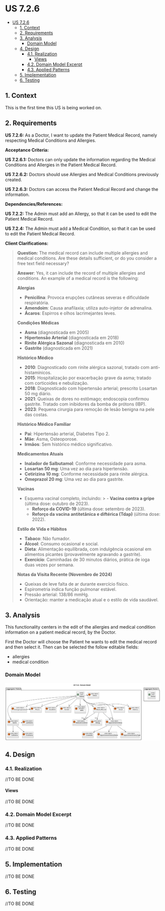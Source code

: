 # US 7.2.6

<!-- TOC -->
* [US 7.2.6](#us-726)
  * [1. Context](#1-context)
  * [2. Requirements](#2-requirements)
  * [3. Analysis](#3-analysis)
    * [Domain Model](#domain-model)
  * [4. Design](#4-design)
    * [4.1. Realization](#41-realization)
      * [Views](#views)
    * [4.2. Domain Model Excerpt](#42-domain-model-excerpt)
    * [4.3. Applied Patterns](#43-applied-patterns)
  * [5. Implementation](#5-implementation)
  * [6. Testing](#6-testing)
<!-- TOC -->


## 1. Context

This is the first time this US is being worked on.

## 2. Requirements

**US 7.2.6:** As a Doctor, I want to update the Patient Medical Record, namely respecting Medical Conditions and Allergies.

**Acceptance Criteria:**

**US 7.2.6.1:** Doctors can only update the information regarding the Medical Conditions and Allergies in the Patient
Medical Record.

**US 7.2.6.2:** Doctors should use Allergies and Medical Conditions previously created.

**US 7.2.6.3:** Doctors can access the Patient Medical Record and change the information.

**Dependencies/References:**

**US 7.2.2:** The Admin must add an Allergy, so that it can be used to edit the Patient Medical Record. 

**US 7.2.4:** The Admin must add a Medical Condition, so that it can be used to edit the Patient Medical Record.

**Client Clarifications:**

>**Question:** The medical record can include multiple allergies and medical conditions.
> Are these details sufficient, or do you consider a free text field necessary?
>
>**Answer**: Yes, it can include the record of multiple allergies and conditions.
> An example of a medical record is the following:
>
> **Alergias**
>   - **Penicilina**: Provoca erupções cutâneas severas e dificuldade respiratória.
>   - **Amendoim**: Causa anafilaxia; utiliza auto-injetor de adrenalina.
>   - **Ácaros**: Espirros e olhos lacrimejantes leves.
>
> **Condições Médicas**
>   - **Asma** (diagnosticada em 2005)
>   - **Hipertensão Arterial** (diagnosticada em 2018)
>   - **Rinite Alérgica Sazonal** (diagnosticada em 2010)
>   - **Gastrite** (diagnosticada em 2021)
>
> **Histórico Médico**
>   - **2010**: Diagnosticado com rinite alérgica sazonal, tratado com anti-histamínicos.
>   - **2015**: Hospitalização por exacerbação grave da asma; tratado com corticoides e nebulização.
>   - **2018**: Diagnosticado com hipertensão arterial; prescrito Losartan 50 mg diário.
>   - **2021**: Queixas de dores no estômago; endoscopia confirmou gastrite. Tratado com inibidores da bomba de prótons (IBP).
>   - **2023**: Pequena cirurgia para remoção de lesão benigna na pele das costas.
>
> **Histórico Médico Familiar**
>   - **Pai**: Hipertensão arterial, Diabetes Tipo 2.
>   - **Mãe**: Asma, Osteoporose.
>   - **Irmãos**: Sem histórico médico significativo.
>
> **Medicamentos Atuais**
>   - **Inalador de Salbutamol**: Conforme necessidade para asma.
>   - **Losartan 50 mg**: Uma vez ao dia para hipertensão.
>   - **Cetirizina 10 mg**: Conforme necessidade para rinite alérgica.
>   - **Omeprazol 20 mg**: Uma vez ao dia para gastrite.
>
> **Vacinas**
>   - Esquema vacinal completo, incluindo:
      >     - **Vacina contra a gripe** (última dose: outubro de 2023).
>     - **Reforço da COVID-19** (última dose: setembro de 2023).
>     - **Reforço da vacina antitetânica e diftérica (Tdap)** (última dose: 2022).
>
> **Estilo de Vida e Hábitos**
>   - **Tabaco**: Não fumador.
>   - **Álcool**: Consumo ocasional e social.
>   - **Dieta**: Alimentação equilibrada, com indulgência ocasional em alimentos picantes (provavelmente agravando a gastrite).
>   - **Exercício**: Caminhadas de 30 minutos diários, prática de ioga duas vezes por semana.
>
> **Notas da Visita Recente (Novembro de 2024)**
>   - Queixas de leve falta de ar durante exercício físico.
>   - Espirometria indica função pulmonar estável.
>   - Pressão arterial: 138/86 mmHg.
>   - Orientação: manter a medicação atual e o estilo de vida saudável.


## 3. Analysis


This functionality centers in the edit of the allergies and medical condition information on a patient medical record,
by the Doctor.

First the Doctor will choose the Patient he wants to edit the medical record and then select it. Then can be selected the
follow editable fields:
- allergies
- medical condition


### Domain Model

![us-7.2.6-dm.svg](diagrams/dm/us-7.2.6-dm.svg)


## 4. Design

### 4.1. Realization

//TO BE DONE

#### Views

//TO BE DONE

### 4.2. Domain Model Excerpt

//TO BE DONE

### 4.3. Applied Patterns

//TO BE DONE

## 5. Implementation

//TO BE DONE

## 6. Testing

//TO BE DONE